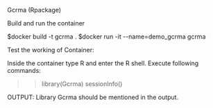 Gcrma (Rpackage)

Build and run the container

$docker build -t gcrma .
$docker run -it --name=demo_gcrma gcrma

Test the working of Container:

Inside the container type R and enter the R shell. Execute following commands:

>> library(Gcrma)
>> sessionInfo()

OUTPUT:
Library Gcrma should be mentioned in the output.
